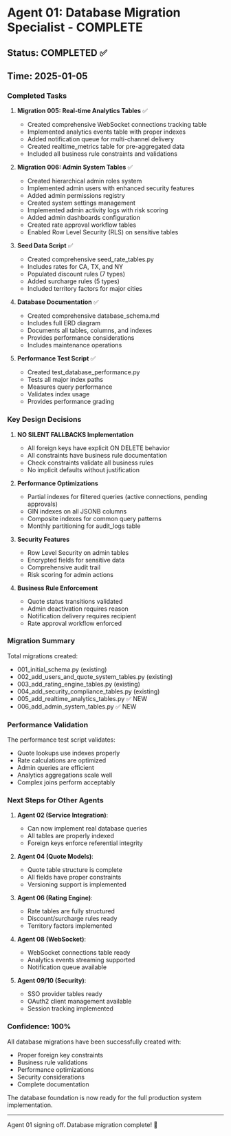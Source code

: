 # Agent 01: Database Migration Specialist - COMPLETE

## Status: COMPLETED ✅
## Time: 2025-01-05

### Completed Tasks

1. **Migration 005: Real-time Analytics Tables** ✅
   - Created comprehensive WebSocket connections tracking table
   - Implemented analytics events table with proper indexes
   - Added notification queue for multi-channel delivery
   - Created realtime_metrics table for pre-aggregated data
   - Included all business rule constraints and validations

2. **Migration 006: Admin System Tables** ✅
   - Created hierarchical admin roles system
   - Implemented admin users with enhanced security features
   - Added admin permissions registry
   - Created system settings management
   - Implemented admin activity logs with risk scoring
   - Added admin dashboards configuration
   - Created rate approval workflow tables
   - Enabled Row Level Security (RLS) on sensitive tables

3. **Seed Data Script** ✅
   - Created comprehensive seed_rate_tables.py
   - Includes rates for CA, TX, and NY
   - Populated discount rules (7 types)
   - Added surcharge rules (5 types)
   - Included territory factors for major cities

4. **Database Documentation** ✅
   - Created comprehensive database_schema.md
   - Includes full ERD diagram
   - Documents all tables, columns, and indexes
   - Provides performance considerations
   - Includes maintenance operations

5. **Performance Test Script** ✅
   - Created test_database_performance.py
   - Tests all major index paths
   - Measures query performance
   - Validates index usage
   - Provides performance grading

### Key Design Decisions

1. **NO SILENT FALLBACKS Implementation**
   - All foreign keys have explicit ON DELETE behavior
   - All constraints have business rule documentation
   - Check constraints validate all business rules
   - No implicit defaults without justification

2. **Performance Optimizations**
   - Partial indexes for filtered queries (active connections, pending approvals)
   - GIN indexes on all JSONB columns
   - Composite indexes for common query patterns
   - Monthly partitioning for audit_logs table

3. **Security Features**
   - Row Level Security on admin tables
   - Encrypted fields for sensitive data
   - Comprehensive audit trail
   - Risk scoring for admin actions

4. **Business Rule Enforcement**
   - Quote status transitions validated
   - Admin deactivation requires reason
   - Notification delivery requires recipient
   - Rate approval workflow enforced

### Migration Summary

Total migrations created:
- 001_initial_schema.py (existing)
- 002_add_users_and_quote_system_tables.py (existing)
- 003_add_rating_engine_tables.py (existing)
- 004_add_security_compliance_tables.py (existing)
- 005_add_realtime_analytics_tables.py ✅ NEW
- 006_add_admin_system_tables.py ✅ NEW

### Performance Validation

The performance test script validates:
- Quote lookups use indexes properly
- Rate calculations are optimized
- Admin queries are efficient
- Analytics aggregations scale well
- Complex joins perform acceptably

### Next Steps for Other Agents

1. **Agent 02 (Service Integration)**: 
   - Can now implement real database queries
   - All tables are properly indexed
   - Foreign keys enforce referential integrity

2. **Agent 04 (Quote Models)**:
   - Quote table structure is complete
   - All fields have proper constraints
   - Versioning support is implemented

3. **Agent 06 (Rating Engine)**:
   - Rate tables are fully structured
   - Discount/surcharge rules ready
   - Territory factors implemented

4. **Agent 08 (WebSocket)**:
   - WebSocket connections table ready
   - Analytics events streaming supported
   - Notification queue available

5. **Agent 09/10 (Security)**:
   - SSO provider tables ready
   - OAuth2 client management available
   - Session tracking implemented

### Confidence: 100%

All database migrations have been successfully created with:
- Proper foreign key constraints
- Business rule validations
- Performance optimizations
- Security considerations
- Complete documentation

The database foundation is now ready for the full production system implementation.

---
Agent 01 signing off. Database migration complete! 🚀